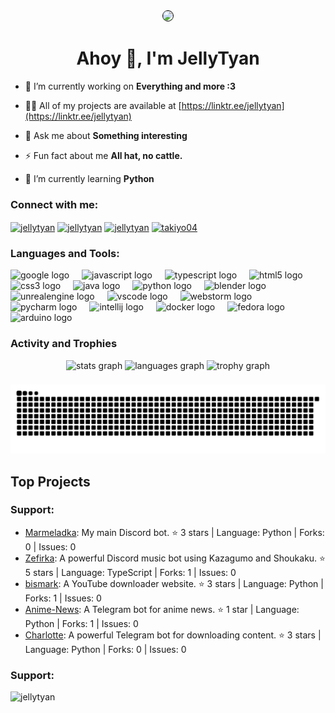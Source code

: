 <div align="center">
  <img height="200" src="https://i.imgur.com/TmuntFr.jpeg" style="border: 1px solid black; border-radius: 100px" />
</div>
<h1 align="center">Ahoy 🐸, I'm JellyTyan</h1>

- 🔭 I’m currently working on **Everything and more :3**

<!-- - 🤝 I’m looking for help with **Project Emilia, Game.** -->

- 👨‍💻 All of my projects are available at [https://linktr.ee/jellytyan](https://linktr.ee/jellytyan)

- 💬 Ask me about **Something interesting**

- ⚡ Fun fact about me **All hat, no cattle.**

- 🌱 I’m currently learning **Python**

###

<h3 align="left">Connect with me:</h3>
<p align="left">
<a href="https://twitter.com/jellytyan" target="blank"><img align="center" src="https://raw.githubusercontent.com/rahuldkjain/github-profile-readme-generator/master/src/images/icons/Social/twitter.svg" alt="jellytyan" height="30" width="40" /></a>
<a href="https://www.youtube.com/channel/UCMrQ1oUD6GtvmvThWzlxZnQ" target="blank"><img align="center" src="https://raw.githubusercontent.com/rahuldkjain/github-profile-readme-generator/master/src/images/icons/Social/youtube.svg" alt="jellytyan" height="30" width="40" /></a>
<a href="https://discord.gg/77keb7smna" target="blank"><img align="center" src="https://raw.githubusercontent.com/rahuldkjain/github-profile-readme-generator/master/src/images/icons/Social/discord.svg" alt="jellytyan" height="30" width="40" /></a>
<a href="https://www.instagram.com/jellyfumo" target="blank"><img align="center" src="https://raw.githubusercontent.com/rahuldkjain/github-profile-readme-generator/master/src/images/icons/Social/instagram.svg" alt="takiyo04" height="30" width="40" /></a>
</p>

###

<h3 align="left">Languages and Tools:</h3>
<div align="left">
  <img src="https://cdn.jsdelivr.net/gh/devicons/devicon/icons/google/google-original.svg" height="40" alt="google logo"  />
  <img width="12" />
  <img src="https://cdn.jsdelivr.net/gh/devicons/devicon/icons/javascript/javascript-original.svg" height="40" alt="javascript logo"  />
  <img width="12" />
  <img src="https://cdn.jsdelivr.net/gh/devicons/devicon/icons/typescript/typescript-original.svg" height="40" alt="typescript logo"  />
  <img width="12" />
  <img src="https://cdn.jsdelivr.net/gh/devicons/devicon/icons/html5/html5-original.svg" height="40" alt="html5 logo"  />
  <img width="12" />
  <img src="https://cdn.jsdelivr.net/gh/devicons/devicon/icons/css3/css3-original.svg" height="40" alt="css3 logo"  />
  <img width="12" />
  <img src="https://skillicons.dev/icons?i=java" height="40" alt="java logo"  />
  <img width="12" />
  <img src="https://skillicons.dev/icons?i=py" height="40" alt="python logo"  />
  <img width="12" />
  <img src="https://skillicons.dev/icons?i=blender" height="40" alt="blender logo"  />
  <img width="12" />
  <img src="https://skillicons.dev/icons?i=unreal" height="40" alt="unrealengine logo"  />
  <img width="12" />
  <img src="https://cdn.jsdelivr.net/gh/devicons/devicon/icons/vscode/vscode-original.svg" height="40" alt="vscode logo"  />
  <img width="12" />
  <img src="https://cdn.jsdelivr.net/gh/devicons/devicon/icons/webstorm/webstorm-original.svg" height="40" alt="webstorm logo"  />
  <img width="12" />
  <img src="https://cdn.jsdelivr.net/gh/devicons/devicon/icons/pycharm/pycharm-original.svg" height="40" alt="pycharm logo"  />
  <img width="12" />
  <img src="https://cdn.jsdelivr.net/gh/devicons/devicon/icons/intellij/intellij-original.svg" height="40" alt="intellij logo"  />
  <img width="12" />
  <img src="https://cdn.jsdelivr.net/gh/devicons/devicon/icons/docker/docker-original.svg" height="40" alt="docker logo"  />
  <img width="12" />
  <img src="https://cdn.jsdelivr.net/gh/devicons/devicon/icons/fedora/fedora-original.svg" height="40" alt="fedora logo"  />
  <img width="12" />
  <img src="https://cdn.jsdelivr.net/gh/devicons/devicon/icons/arduino/arduino-original.svg" height="40" alt="arduino logo"  />
</div>

###
<h3 align="left">Activity and Trophies</h3>
<div align="center">
  <img src="https://github-readme-stats.vercel.app/api?username=JellyTyan&hide_title=false&hide_rank=false&show_icons=true&include_all_commits=true&count_private=true&disable_animations=false&theme=merko&locale=en&hide_border=false&order=1" height="150" alt="stats graph"  />
  <img src="https://github-readme-stats.vercel.app/api/top-langs?username=JellyTyan&locale=en&hide_title=false&layout=compact&card_width=320&langs_count=6&theme=merko&hide_border=false&order=2" height="150" alt="languages graph"  />
  <img src="https://github-profile-trophy.vercel.app?username=JellyTyan&column=5&row=2&margin-w=9&margin-h=9&no-bg=false&no-frame=false&order=4&theme=juicyfresh" height="200" alt="trophy graph"  />
</div>

###

<img src="https://raw.githubusercontent.com/JellyTyan/JellyTyan/output/github-contribution-grid-snake-dark.svg" alt="Snake animation" />

## Top Projects
<h3 align="left">Support:</h3>

- [Marmeladka](https://github.com/JellyTyan/Marmeladka): My main Discord bot. ⭐️ 3 stars | Language: Python | Forks: 0 | Issues: 0
- [Zefirka](https://github.com/JellyTyan/Zefirka): A powerful Discord music bot using Kazagumo and Shoukaku. ⭐️ 5 stars | Language: TypeScript | Forks: 1 | Issues: 0
- [bismark](https://github.com/JellyTyan/bismark): A YouTube downloader website. ⭐️ 3 stars | Language: Python | Forks: 1 | Issues: 0
- [Anime-News](https://github.com/JellyTyan/Anime-News): A Telegram bot for anime news. ⭐️ 1 star | Language: Python | Forks: 1 | Issues: 0
- [Charlotte](https://github.com/JellyTyan/Charlotte): A powerful Telegram bot for downloading content. ⭐️ 3 stars | Language: Python | Forks: 0 | Issues: 0

###

<h3 align="left">Support:</h3>
<p><a href="https://www.buymeacoffee.com/jellytyan"> <img align="left" src="https://cdn.buymeacoffee.com/buttons/v2/default-yellow.png" height="50" width="210" alt="jellytyan" /></a></p><br><br>
